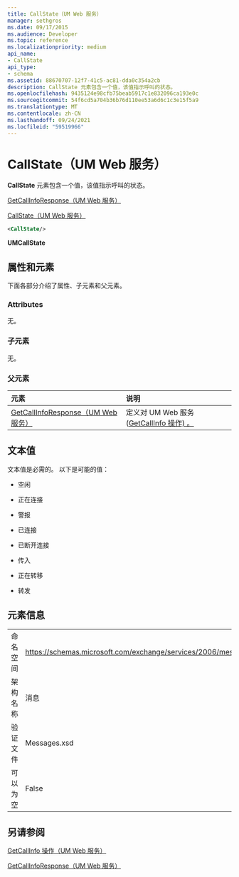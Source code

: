 ```yaml
---
title: CallState（UM Web 服务）
manager: sethgros
ms.date: 09/17/2015
ms.audience: Developer
ms.topic: reference
ms.localizationpriority: medium
api_name:
- CallState
api_type:
- schema
ms.assetid: 88670707-12f7-41c5-ac81-dda0c354a2cb
description: CallState 元素包含一个值，该值指示呼叫的状态。
ms.openlocfilehash: 9435124e98cfb75beab5917c1e832096ca193e0c
ms.sourcegitcommit: 54f6cd5a704b36b76d110ee53a6d6c1c3e15f5a9
ms.translationtype: MT
ms.contentlocale: zh-CN
ms.lasthandoff: 09/24/2021
ms.locfileid: "59519966"
---
```

# <a name="callstate-um-web-service"></a>CallState（UM Web 服务）

**CallState** 元素包含一个值，该值指示呼叫的状态。 
  
[GetCallInfoResponse（UM Web 服务）](getcallinforesponse-um-web-service.md)
  
[CallState（UM Web 服务）](callstate-um-web-service.md)
  
```xml
<CallState/>
```

 **UMCallState**
## <a name="attributes-and-elements"></a>属性和元素

下面各部分介绍了属性、子元素和父元素。
  
### <a name="attributes"></a>Attributes

无。
  
### <a name="child-elements"></a>子元素

无。
  
### <a name="parent-elements"></a>父元素

|**元素**|**说明**|
|:-----|:-----|
|[GetCallInfoResponse（UM Web 服务）](getcallinforesponse-um-web-service.md) <br/> |定义对 UM Web 服务 ([GetCallInfo 操作) 。 ](getcallinfo-operation-um-web-service.md)  <br/> |
   
## <a name="text-value"></a>文本值

文本值是必需的。 以下是可能的值：
  
- 空闲
    
- 正在连接
    
- 警报
    
- 已连接
    
- 已断开连接
    
- 传入
    
- 正在转移
    
- 转发
    
## <a name="element-information"></a>元素信息

|||
|:-----|:-----|
|命名空间  <br/> |https://schemas.microsoft.com/exchange/services/2006/message  <br/> |
|架构名称  <br/> |消息  <br/> |
|验证文件  <br/> |Messages.xsd  <br/> |
|可以为空  <br/> |False  <br/> |
   
## <a name="see-also"></a>另请参阅



[GetCallInfo 操作（UM Web 服务）](getcallinfo-operation-um-web-service.md)
  
[GetCallInfoResponse（UM Web 服务）](getcallinforesponse-um-web-service.md)


